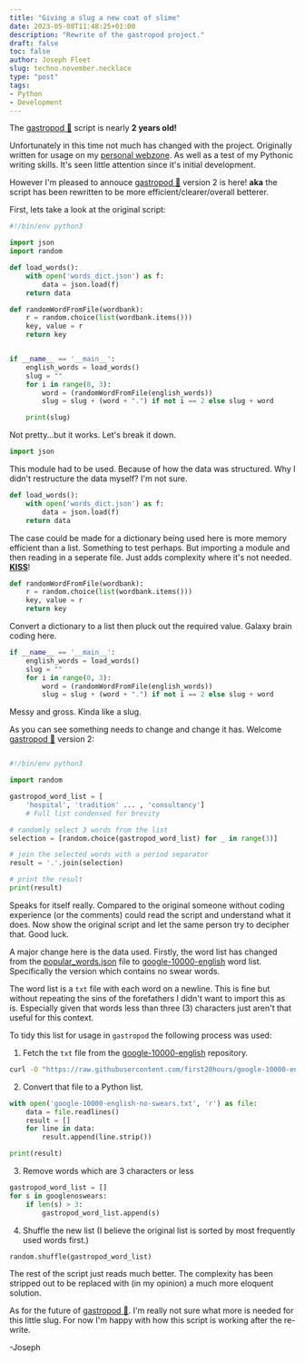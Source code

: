 ```yaml
---
title: "Giving a slug a new coat of slime"
date: 2023-05-08T11:48:25+01:00
description: "Rewrite of the gastropod project."
draft: false
toc: false
author: Joseph Fleet
slug: techno.november.necklace
type: "post"
tags:
- Python
- Development
---
```


The [gastropod 🐌](https://github.com/wizardfree/gastropod) script is nearly **2 years old!**

Unfortunately in this time not much has changed with the project. Originally written for usage on my [personal webzone](https://wizardinthe.cloud). As well as a test of my Pythonic writing skills. It's seen little attention since it's initial development.

However I'm pleased to annouce [gastropod 🐌](https://github.com/wizardfree/gastropod) version 2 is here! **aka** the script has been rewritten to be more efficient/clearer/overall betterer.

First, lets take a look at the original script:

```python
#!/bin/env python3

import json
import random

def load_words():
    with open('words_dict.json') as f:
        data = json.load(f)
    return data

def randomWordFromFile(wordbank):
    r = random.choice(list(wordbank.items()))
    key, value = r
    return key


if __name__ == '__main__':
    english_words = load_words()
    slug = ""
    for i in range(0, 3):
        word = (randomWordFromFile(english_words))
        slug = slug + (word + ".") if not i == 2 else slug + word

    print(slug) 
```

Not pretty...but it works. Let's break it down.

```python
import json
```

This module had to be used. Because of how the data was structured. Why I didn't restructure the data myself? I'm not sure.

```python
def load_words():
    with open('words_dict.json') as f:
        data = json.load(f)
    return data
```

The case could be made for a dictionary being used here is more memory efficient than a list. Something to test perhaps. But importing a module and then reading in a seperate file. Just adds complexity where it's not needed. [**KISS**](https://en.wikipedia.org/wiki/KISS_principle)!

```python
def randomWordFromFile(wordbank):
    r = random.choice(list(wordbank.items()))
    key, value = r
    return key
```

Convert a dictionary to a list then pluck out the required value. Galaxy brain coding here.

```python
if __name__ == '__main__':
    english_words = load_words()
    slug = ""
    for i in range(0, 3):
        word = (randomWordFromFile(english_words))
        slug = slug + (word + ".") if not i == 2 else slug + word
```

Messy and gross. Kinda like a slug.

As you can see something needs to change and change it has. Welcome [gastropod 🐌](https://github.com/wizardfree/gastropod) version 2:

```python

#!/bin/env python3

import random

gastropod_word_list = [
    'hospital', 'tradition' ... , 'consultancy']
    # Full list condensed for brevity

# randomly select 3 words from the list
selection = [random.choice(gastropod_word_list) for _ in range(3)]

# join the selected words with a period separator
result = '.'.join(selection)

# print the result
print(result)

```

Speaks for itself really. Compared to the original someone without coding experience (or the comments) could read the script and understand what it does. Now show the original script and let the same person try to decipher that. Good luck.

A major change here is the data used. Firstly, the word list has changed from the [popular_words.json](https://github.com/dwyl/english-words) file to [google-10000-english](https://github.com/first20hours/google-10000-english) word list. Specifically the version which contains no swear words.

The word list is a `txt` file with each word on a newline. This is fine but without repeating the sins of the forefathers I didn't want to import this as is.
Especially given that words less than three (3) characters just aren't that useful for this context.

To tidy this list for usage in `gastropod` the following process was used:

1. Fetch the `txt` file from the [google-10000-english](https://github.com/first20hours/google-10000-english) repository.

```bash
curl -O "https://raw.githubusercontent.com/first20hours/google-10000-english/master/google-10000-english-no-swears.txt"
```

2. Convert that file to a Python list.

```python
with open('google-10000-english-no-swears.txt', 'r') as file:
    data = file.readlines()
    result = []
    for line in data:
        result.append(line.strip())

print(result)
```

3. Remove words which are 3 characters or less

```python
gastropod_word_list = []
for s in googlenoswears:
    if len(s) > 3:
        gastropod_word_list.append(s)
```

4. Shuffle the new list (I believe the original list is sorted by most frequently used words first.)

```python
random.shuffle(gastropod_word_list)
```

The rest of the script just reads much better. The complexity has been stripped out to be replaced with (in my opinion) a much more eloquent solution.

As for the future of [gastropod 🐌](https://github.com/wizardfree/gastropod). I'm really not sure what more is needed for this little slug. For now I'm happy with how this script is working after the re-write.

-Joseph